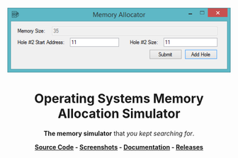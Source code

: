 <p align="center">
  <img src="screenshots/3.png?raw=true"/>
</p>

<p align="center">
  <h1 align="center"> Operating Systems Memory Allocation Simulator </h1>
</p>

<p align="center">
  <b>The memory simulator</b> that <i>you kept searching for</i>.
</p>

<p align="center">
  <b>
    <a href="memory-allocator-gui-app/">Source Code</a>
 - <a href="screenshots/">Screenshots</a>
 - <a href="os-memory-allocator-documentation.pdf">Documentation</a>
 - <a href="https://github.com/BoulaZa5/os-memory-allocator-gui-app/releases">Releases</a>
  </b>
</p>
